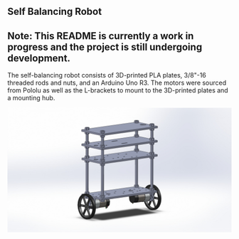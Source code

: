 ## Self Balancing Robot

## Note: This README is currently a work in progress and the project is still undergoing development.

The self-balancing robot consists of 3D-printed PLA plates, 3/8"-16 threaded rods and nuts, and an Arduino Uno R3. The motors were sourced from Pololu as well as the L-brackets to mount to the 3D-printed plates and a mounting hub.

![alt text](asm.jpg)